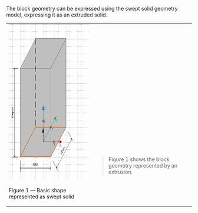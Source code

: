 ﻿The block geometry can be expressed using the swept solid geometry model, expressing it as an extruded solid.

<table summary="swept solid types">
 <tr>
  <td>
   <img src="../../../../figures/examples/basic_shape_swept_solid-1.png" width="420" height="420" alt="basic_shape_swept_solid-1.png 11,1 KB">
  </td>
  <td style=" vertical-align:bottom;">
   <blockquote>Figure 1 shows the block geometry represented by an extrusion.
   </blockquote>
  </td>
 </tr>
 <tr style="height:20px;">
  <td style=" vertical-align:bottom;">
   <p class="figure">Figure 1 &mdash; Basic shape represented as swept solid</p>
  </td>
  <td>&nbsp;
  </td>
 </tr>
</table>